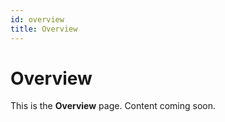 ```yaml
---
id: overview
title: Overview
---
```


# Overview

This is the **Overview** page. Content coming soon.

